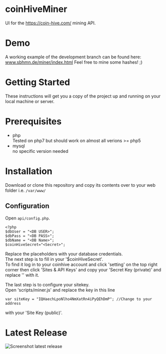 # coinHiveMiner
UI for the https://coin-hive.com/ mining API.

# Demo
A working example of the development branch can be found here:
www.sbhmn.de/miner/index.html 
Feel free to mine some hashes! ;)

# Getting Started
These instructions will get you a copy of the project up and running on your local machine or server.

# Prerequisites
* php  
Tested on php7 but should work on almost all verions >= php5
* mysql  
no specific version needed

# Installation
Download or clone this repository and copy its contents over to your web folder
i.e. `/var/www/`

## Configuration
Open `api/config.php`.
```
<?php
$dbUser = "<DB USER>";
$dbPass = "<DB PASS>";
$dbName = "<DB Name>";
$coinHiveSecret="<Secret>";
```
Replace the placeholders with your database credentials.  
The next step is to fill in your '$coinHiveSecret'.  
To find it log in to your coinhive account and click 'setting' on the top right corner then click 'Sites & API Keys' and copy your 'Secret Key (private)' and replace '<Secret>' with it.

The last step is to configure your sitekey.  
Open 'scripts/miner.js' and replace the key in this line
```
var siteKey = "IQHaechLpoNlho4NmXatRn4iPyQEhDmP"; //Change to your address
```
with your 'Site Key (public)'.

# Latest Release
![Screenshot latest release](https://user-images.githubusercontent.com/9130981/30785631-20366b26-a16a-11e7-8efb-dc7f403b1050.png)
